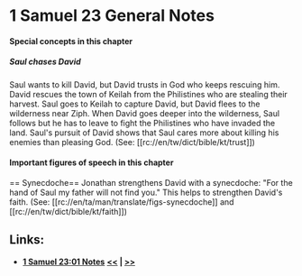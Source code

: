 # 1 Samuel 23 General Notes #

#### Special concepts in this chapter ####

##### Saul chases David #####
Saul wants to  kill David, but David trusts in God who keeps rescuing him. David rescues the town of Keilah from the Philistines who are stealing their harvest. Saul goes to Keilah to capture David, but David flees to the wilderness near Ziph. When David goes deeper into the wilderness, Saul follows but he has to leave to fight the Philistines who have invaded the land. Saul's pursuit of David shows that Saul cares more about killing his enemies than pleasing God. (See: [[rc://en/tw/dict/bible/kt/trust]])    

#### Important figures of speech in this chapter ####

== Synecdoche==
Jonathan strengthens David with a synecdoche: "For the hand of Saul my father will not find you." This helps to strengthen David's faith. (See: [[rc://en/ta/man/translate/figs-synecdoche]] and [[rc://en/tw/dict/bible/kt/faith]])

## Links: ##

* __[1 Samuel 23:01 Notes](./01.md)__
__[<<](../22/intro.md) | [>>](../24/intro.md)__
